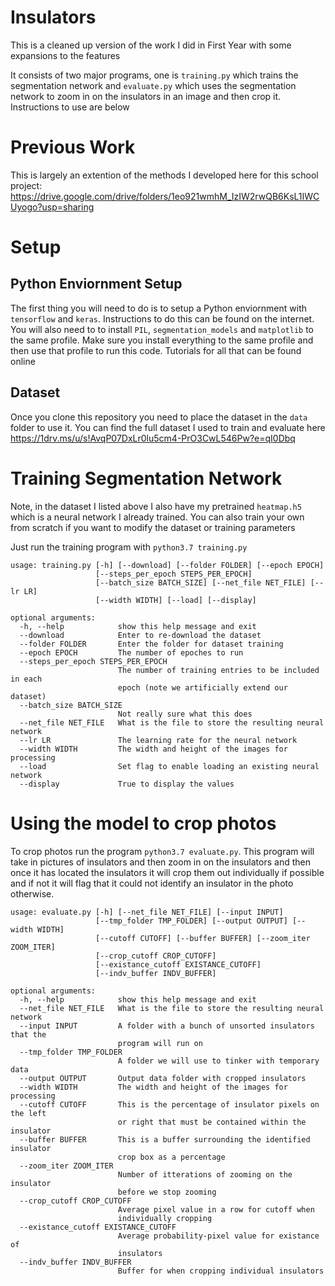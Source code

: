 # Insulators
This is a cleaned up version of the work I did in First Year with some expansions to the features

It consists of two major programs, one is `training.py` which trains the segmentation network and `evaluate.py` which uses the segmentation network to zoom in on the insulators in an image and then crop it. Instructions to use are below

# Previous Work
This is largely an extention of the methods I developed here for this school project: https://drive.google.com/drive/folders/1eo921wmhM_IzIW2rwQB6KsL1IWCUyogo?usp=sharing  

# Setup
## Python Enviornment Setup
The first thing you will need to do is to setup a Python enviornment with `tensorflow` and `keras`. Instructions to do this can be found on the internet. You will also need to to install `PIL`, `segmentation_models` and `matplotlib` to the same profile. Make sure you install everything to the same profile and then use that profile to run this code. Tutorials for all that can be found online

## Dataset 
Once you clone this repository you need to place the dataset in the `data` folder to use it. You can find the full dataset I used to train and evaluate here https://1drv.ms/u/s!AvqP07DxLr0lu5cm4-PrO3CwL546Pw?e=qI0Dbq 

# Training Segmentation Network
Note, in the dataset I listed above I also have my pretrained `heatmap.h5` which is a neural network I already trained. You can also train your own from scratch if you want to modify the dataset or training parameters

Just run the training program with `python3.7 training.py`
```
usage: training.py [-h] [--download] [--folder FOLDER] [--epoch EPOCH]
                   [--steps_per_epoch STEPS_PER_EPOCH]
                   [--batch_size BATCH_SIZE] [--net_file NET_FILE] [--lr LR]
                   [--width WIDTH] [--load] [--display]

optional arguments:
  -h, --help            show this help message and exit
  --download            Enter to re-download the dataset
  --folder FOLDER       Enter the folder for dataset training
  --epoch EPOCH         The number of epoches to run
  --steps_per_epoch STEPS_PER_EPOCH
                        The number of training entries to be included in each
                        epoch (note we artificially extend our dataset)
  --batch_size BATCH_SIZE
                        Not really sure what this does
  --net_file NET_FILE   What is the file to store the resulting neural network
  --lr LR               The learning rate for the neural network
  --width WIDTH         The width and height of the images for processing
  --load                Set flag to enable loading an existing neural network
  --display             True to display the values
```

# Using the model to crop photos
To crop photos run the program `python3.7 evaluate.py`. This program will take in pictures of insulators and then zoom in on the insulators and then once it has located the insulators it will crop them out individually if possible and if not it will flag that it could not identify an insulator in the photo otherwise. 
```
usage: evaluate.py [-h] [--net_file NET_FILE] [--input INPUT]
                   [--tmp_folder TMP_FOLDER] [--output OUTPUT] [--width WIDTH]
                   [--cutoff CUTOFF] [--buffer BUFFER] [--zoom_iter ZOOM_ITER]
                   [--crop_cutoff CROP_CUTOFF]
                   [--existance_cutoff EXISTANCE_CUTOFF]
                   [--indv_buffer INDV_BUFFER]

optional arguments:
  -h, --help            show this help message and exit
  --net_file NET_FILE   What is the file to store the resulting neural network
  --input INPUT         A folder with a bunch of unsorted insulators that the
                        program will run on
  --tmp_folder TMP_FOLDER
                        A folder we will use to tinker with temporary data
  --output OUTPUT       Output data folder with cropped insulators
  --width WIDTH         The width and height of the images for processing
  --cutoff CUTOFF       This is the percentage of insulator pixels on the left
                        or right that must be contained within the insulator
  --buffer BUFFER       This is a buffer surrounding the identified insulator
                        crop box as a percentage
  --zoom_iter ZOOM_ITER
                        Number of itterations of zooming on the insulator
                        before we stop zooming
  --crop_cutoff CROP_CUTOFF
                        Average pixel value in a row for cutoff when
                        individually cropping
  --existance_cutoff EXISTANCE_CUTOFF
                        Average probability-pixel value for existance of
                        insulators
  --indv_buffer INDV_BUFFER
                        Buffer for when cropping individual insulators
```
